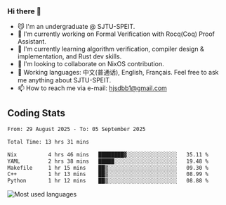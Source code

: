 ### Hi there 👋

<!--
**definfo/definfo** is a ✨ _special_ ✨ repository because its `README.md` (this file) appears on your GitHub profile.

Here are some ideas to get you started:

- 🔭 I’m currently working on ...
- 🌱 I’m currently learning ...
- 👯 I’m looking to collaborate on ...
- 🤔 I’m looking for help with ...
- 💬 Ask me about ...
- 📫 How to reach me: ...
- 😄 Pronouns: ...
- ⚡ Fun fact: ...
-->

- 😼 I'm an undergraduate @ SJTU-SPEIT.
- 🔭 I'm currently working on Formal Verification with Rocq(Coq) Proof Assistant.
- 🌱 I'm currently learning algorithm verification, compiler design & implementation, and Rust dev skills.
- 👯 I'm looking to collaborate on NixOS contribution.
- 💬 Working languages: 中文(普通话), English, Français. Feel free to ask me anything about SJTU-SPEIT.
- 📫 How to reach me via e-mail: hjsdbb1@gmail.com

## Coding Stats

<!--START_SECTION:waka-->

```txt
From: 29 August 2025 - To: 05 September 2025

Total Time: 13 hrs 31 mins

Nix          4 hrs 46 mins   ████████▓░░░░░░░░░░░░░░░░   35.11 %
YAML         2 hrs 38 mins   █████░░░░░░░░░░░░░░░░░░░░   19.48 %
Makefile     1 hr 15 mins    ██▒░░░░░░░░░░░░░░░░░░░░░░   09.30 %
C++          1 hr 13 mins    ██▒░░░░░░░░░░░░░░░░░░░░░░   08.99 %
Python       1 hr 12 mins    ██▒░░░░░░░░░░░░░░░░░░░░░░   08.88 %
```

<!--END_SECTION:waka-->

![Most used languages](https://github-readme-stats.vercel.app/api/top-langs/?username=definfo&layout=donut&theme=dracula&exclude_repo=xv6-labs-2023)
